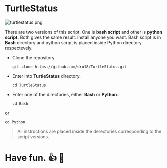 # TurtleStatus

![turtlestatus.png](https://github.com/dru18/blog/master/screenshots/turtlestatus.png)

There are two versions of this script. One is **bash script** and other is **python script.** Both gives the same result. Install anyone you want. Bash script is in **Bash** directory and python script is placed inside Python directory respectevely.

- Clone the repository

  `git clone https://github.com/dru18/TurtleStatus.git`

- Enter into **TurtleStatus** directory.

  `cd TurtleStatus`

- Enter one of the directories, either **Bash** or **Python**.

  `cd Bash`

 or

  `cd Python`

> All instructions are placed inside the derectories corresponding to the script versions.

# Have fun. :+1: :turtle:
